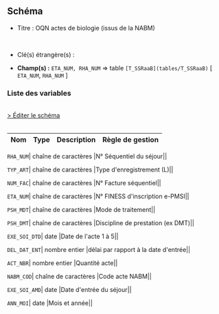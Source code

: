 ## Schéma


- Titre : OQN actes de biologie (issus de la NABM)
<br />



- Clé(s) étrangère(s) : <br />

- **Champ(s) :** `ETA_NUM, RHA_NUM`
  => table `[T_SSRaaB](tables/T_SSRaaB)` [ `ETA_NUM`, `RHA_NUM` ]<br />

 
### Liste des variables
<br />
<div>
    <a href="https://gitlab.com/healthdatahub/applications-du-hdh/schema-snds/-/tree/master/schemas/PMSI SSR/T_SSRaaFL.json"
       target="_blank" rel="noopener noreferrer">> Éditer le schéma</a>
</div>
<br />

Nom | Type | Description | Règle de gestion
-|-|-|-



`RHA_NUM`| chaîne de caractères |N° Séquentiel du séjour||

`TYP_ART`| chaîne de caractères |Type d'enregistrement (L)||

`NUM_FAC`| chaîne de caractères |N° Facture séquentiel||

`ETA_NUM`| chaîne de caractères |N° FINESS d'inscription e-PMSI||

`PSH_MDT`| chaîne de caractères |Mode de traitement||

`PSH_DMT`| chaîne de caractères |Discipline de prestation (ex DMT)||

`EXE_SOI_DTD`| date |Date de l'acte 1 à 5||

`DEL_DAT_ENT`| nombre entier |délai par rapport à la date d'entrée||

`ACT_NBR`| nombre entier |Quantité acte||

`NABM_COD`| chaîne de caractères |Code acte NABM||

`EXE_SOI_AMD`| date |Date d'entrée du séjour||

`ANN_MOI`| date |Mois et année||
